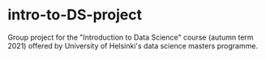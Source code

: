 # intro-to-DS-project
Group project for the "Introduction to Data Science" course (autumn term 2021) offered by University of Helsinki's data science masters programme.
